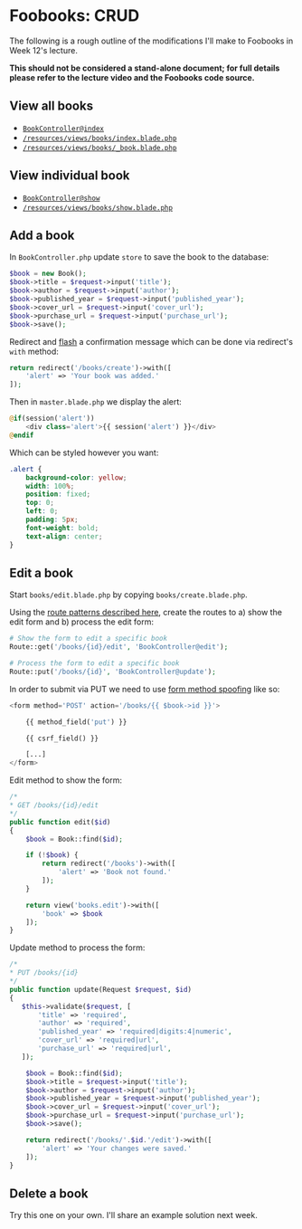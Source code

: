 # Foobooks: CRUD

The following is a rough outline of the modifications I'll make to Foobooks in Week 12's lecture.

__This should not be considered a stand-alone document; for full details please refer to the lecture video and the Foobooks code source.__

## View all books
- [`BookController@index`](https://github.com/susanBuck/foobooks/blob/master/app/Http/Controllers/BookController.php#L14)
- [`/resources/views/books/index.blade.php`](https://github.com/susanBuck/foobooks/blob/master/resources/views/books/index.blade.php)
- [`/resources/views/books/_book.blade.php`](https://github.com/susanBuck/foobooks/blob/master/resources/views/books/_book.blade.php)

## View individual book
- [`BookController@show`](https://github.com/susanBuck/foobooks/blob/master/app/Http/Controllers/BookController.php#L31)
- [`/resources/views/books/show.blade.php`](https://github.com/susanBuck/foobooks/blob/master/resources/views/books/show.blade.php)

## Add a book
In `BookController.php` update `store` to save the book to the database:
```php
$book = new Book();
$book->title = $request->input('title');
$book->author = $request->input('author');
$book->published_year = $request->input('published_year');
$book->cover_url = $request->input('cover_url');
$book->purchase_url = $request->input('purchase_url');
$book->save();
```

Redirect and [flash](https://laravel.com/docs/redirects#redirecting-with-flashed-session-data) a confirmation message which can be done via redirect's `with` method:

```php
return redirect('/books/create')->with([
    'alert' => 'Your book was added.'
]);
```

Then in `master.blade.php` we display the alert:
```php
@if(session('alert'))
    <div class='alert'>{{ session('alert') }}</div>
@endif
```

Which can be styled however you want:
```css
.alert {
    background-color: yellow;
    width: 100%;
    position: fixed;
    top: 0;
    left: 0;
    padding: 5px;
    font-weight: bold;
    text-align: center;
}
```

## Edit a book
Start `books/edit.blade.php` by copying `books/create.blade.php`.

Using the [route patterns described here](/laravel/forms-post.md#route-and-method-name-choices), create the routes to a) show the edit form and b) process the edit form:
```php
# Show the form to edit a specific book
Route::get('/books/{id}/edit', 'BookController@edit');

# Process the form to edit a specific book
Route::put('/books/{id}', 'BookController@update');
```


In order to submit via PUT we need to use [form method spoofing](https://laravel.com/docs/routing#form-method-spoofing) like so:
```php
<form method='POST' action='/books/{{ $book->id }}'>

    {{ method_field('put') }}

    {{ csrf_field() }}

    [...]
</form>
```

Edit method to show the form:
```php
/*
* GET /books/{id}/edit
*/
public function edit($id)
{
    $book = Book::find($id);

    if (!$book) {
        return redirect('/books')->with([
            'alert' => 'Book not found.'
        ]);
    }

    return view('books.edit')->with([
        'book' => $book
    ]);
}
```

Update method to process the form:
```php
/*
* PUT /books/{id}
*/
public function update(Request $request, $id)
{
   $this->validate($request, [
       'title' => 'required',
       'author' => 'required',
       'published_year' => 'required|digits:4|numeric',
       'cover_url' => 'required|url',
       'purchase_url' => 'required|url',
   ]);

    $book = Book::find($id);
    $book->title = $request->input('title');
    $book->author = $request->input('author');
    $book->published_year = $request->input('published_year');
    $book->cover_url = $request->input('cover_url');
    $book->purchase_url = $request->input('purchase_url');
    $book->save();

    return redirect('/books/'.$id.'/edit')->with([
        'alert' => 'Your changes were saved.'
    ]);
}
```


## Delete a book
Try this one on your own. I'll share an example solution next week.

